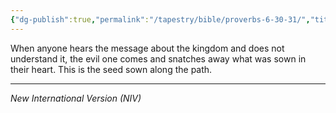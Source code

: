 ```yaml
---
{"dg-publish":true,"permalink":"/tapestry/bible/proverbs-6-30-31/","title":"Proverbs 6:30–31","hide":true,"tags":["bible"],"dgHomeLink":true,"dgShowLocalGraph":true,"dgEnableSearch":true}
---
```


When anyone hears the message about the kingdom and does not understand it, the evil one comes and snatches away what was sown in their heart. This is the seed sown along the path.

---
*New International Version (NIV)*